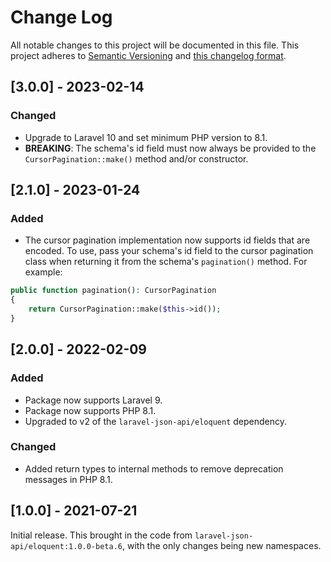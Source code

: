 # Change Log

All notable changes to this project will be documented in this file. This project adheres to
[Semantic Versioning](http://semver.org/) and [this changelog format](http://keepachangelog.com/).

## [3.0.0] - 2023-02-14

### Changed

- Upgrade to Laravel 10 and set minimum PHP version to 8.1.
- **BREAKING**: The schema's id field must now always be provided to the `CursorPagination::make()` method and/or
  constructor.

## [2.1.0] - 2023-01-24

### Added

- The cursor pagination implementation now supports id fields that are encoded. To use, pass your schema's id
  field to the cursor pagination class when returning it from the schema's `pagination()` method. For example:

```php
public function pagination(): CursorPagination
{
    return CursorPagination::make($this->id());
}
```

## [2.0.0] - 2022-02-09

### Added

- Package now supports Laravel 9.
- Package now supports PHP 8.1.
- Upgraded to v2 of the `laravel-json-api/eloquent` dependency.

### Changed

- Added return types to internal methods to remove deprecation messages in PHP 8.1.

## [1.0.0] - 2021-07-21

Initial release. This brought in the code from `laravel-json-api/eloquent:1.0.0-beta.6`, with the only changes being new
namespaces.
